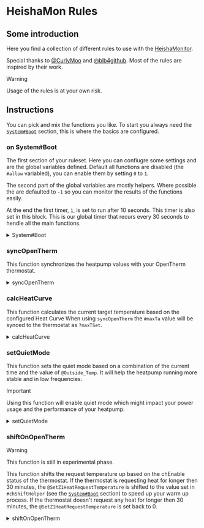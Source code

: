 # HeishaMon Rules

## Some introduction

Here you find a collection of different rules to use with the [HeishaMonitor](https://github.com/Egyras/HeishaMon). 

Special thanks to [@CurlyMoo](https://github.com/CurlyMoo) and [@blb4github](https://github.com/blb4github). Most of the rules are inspired by their work.

> [!WARNING]  
> Usage of the rules is at your own risk.

## Instructions

You can pick and mix the functions you like. To start you always need the [`System#Boot`](#on-systemboot) section, this is where the basics are configured.

### on System#Boot

The first section of your ruleset. Here you can confiugre some settings and are the global variables defined. Default all functions are disabled (the `#allow` variabled), you can enable them by setting `0` to `1`.

The second part of the global variables are mostly helpers. Where possible the are defaulted to `-1` so you can monitor the results of the functions easily.

At the end the first timer, `1`, is set to run after 10 seconds. This timer is also set in this block. This is our global timer that recurs every 30 seconds to hendle all the main functions.

<details>

<summary>System#Boot</summary>

```LUA
on System#Boot then
    #allowSyncOT = 0;
    #allowCalcHeatCurve = 0;
    #allowSetQuietMode = 0;
    #allowshiftOnOpenTherm = 0;

    #chEnable = -1;
    #maxTa = -1;
    #quietModeHelper = 1;
    #quietModePrevious = -1;
    #chEnableCntr = -1;
    #chDisableCntr = -1;
    #chShiftHelper = 2;
    setTimer(1,10);
end

on timer=1 then
    calcHeatCurve();
    syncOpenTherm();
    setQuietMode();
    shiftOnOpenTherm();
    setTimer(1,30);
end
```

</details>

### syncOpenTherm

This function synchronizes the heatpump values with your OpenTherm thermostat.

<details>

<summary>syncOpenTherm</summary>

```LUA
on syncOpenTherm then
    if #allowSyncOT == 1 then
        ?outletTemp = @Main_Outlet_Temp;
        ?inletTemp = @Main_Inlet_Temp;
        ?outsideTemp = @Outside_Temp;
        ?dhwTemp = @DHW_Temp;
        ?dhwSetpoint = @DHW_Target_Temp;
        if ?chEnable == 1 then
            #chEnable = 1;
        else
            #chEnable = 0;
        end
    end
    #dhwEnable = ?dhwEnable;
    if #maxTa != -1 then
        ?maxTSet = #maxTa;
    end
    if @Compressor_Freq == 0 then
        ?flameState = 0;
        ?chState = 0;
        ?dhwState = 0;
    else
        ?flameState = 1;
        if @ThreeWay_Valve_State == 0 then
            ?chState = 1;
            ?dhwState = 0;
        else
            ?chState = 0;
            ?dhwState = 1;
        end
    end
end
```

</details>

### calcHeatCurve

This function calculates the current target temperature based on the configured Heat Curve When using `syncOpenTherm` the `#maxTa` value will be synced to the thermostat as `?maxTSet`.

<details>

<summary>calcHeatCurve</summary>

```LUA
on calcHeatCurve then
    if #allowCalcHeatCurve == 1 then
        if isset(@Z1_Heat_Curve_Target_Low_Temp) && isset(@Z1_Heat_Curve_Outside_High_Temp) && isset(@Z1_Heat_Curve_Target_High_Temp) && isset(@Z1_Heat_Curve_Outside_Low_Temp) && isset(@Outside_Temp) then
            $Ta1 = @Z1_Heat_Curve_Target_Low_Temp;
            $Tb1 = @Z1_Heat_Curve_Outside_High_Temp;
            $Ta2 = @Z1_Heat_Curve_Target_High_Temp;
            $Tb2 = @Z1_Heat_Curve_Outside_Low_Temp;
            $Tb3 = @Outside_Temp;
            if $Tb3 >= $Tb1 then
                #maxTa = $Ta1;
            else
                if $Tb3 <= $Tb2 then
                    #maxTa = $Ta2;
                else
                    #maxTa = 1 + floor(0.9 + $Ta1 + (($Tb1 - $Tb3) * ($Ta2 - $Ta1) / ($Tb1 - $Tb2)));
                end
            end
        end
    end
end
```

</details>

### setQuietMode

This function sets the quiet mode based on a combination of the current time and the value of `@Outside_Temp`. It will help the heatpump running more stable and in low frequencies. 

> [!IMPORTANT]  
> Using this function will enable quiet mode which might impact your power usage and the performance of your heatpump.

<details>

<summary>setQuietMode</summary>

```LUA
on timer=2 then
    #quietModeHelper = 1;
    #quietMode = 0;
end

on setQuietMode then
    if #allowSetQuietMode == 1 then
        if isset(@Outside_Temp) && isset(@Heatpump_State) then
            if #quietModeHelper == 1 then
                if @Outside_Temp < 2 then
                    if %hour > 22 || %hour < 7 then
                        #quietMode = 1;
                    else
                        #quietMode = 0;
                    end
                end
                if @Outside_Temp < 5 then
                    #quietMode = 1;
                end
                if @Outside_Temp < 10 then
                    #quietMode = 2;
                else
                    #quietMode = 3;
                end
                if #quietModePrevious != #quietMode && @Heatpump_State == 1 then
                    setTimer(2, 900);
                    #quietModeHelper = 0;
                    #quietModePrevious = #quietMode;
                    @SetQuietMode = #quietMode;
                end
            end
        end
    end
end
```

</details>

### shiftOnOpenTherm

> [!WARNING]  
> This function is still in experimental phase.

This function shifts the request temperature up based on the chEnable status of the thermostat. If the thermostat is requesting heat for longer then 30 minutes, the `@SetZ1HeatRequestTemperature` is shifted to the value set in `#chShiftHelper` (see the [`System#Boot`](#on-systemboot) section) to speed up your warm up process. If the thermostat doesn't request any heat for longer then 30 minutes, the `@SetZ1HeatRequestTemperature` is set back to 0.

<details>

<summary>shiftOnOpenTherm</summary>

```LUA
on shiftOnOpenTherm then
    if #allowshiftOnOpenTherm == 1 then
        if ?chEnable == 0 && ?chSetpoint == 10 then
            #chDisableCntr = #chDisableCntr + 1;
        end
        if ?chEnable == 1 && ?chSetpoint != 10 then
            #chEnableCntr = #chEnableCntr + 1;
        end
        if #chEnableCntr == 60 then
            if #chShiftHelper != 2 then
                #chShiftHelper = 2;
                @SetZ1HeatRequestTemperature = 2;
            end
            #chEnableCntr = 0;
        end
        if #chDisableCntr == 60 then
            if #chShiftHelper != 0 then
                #chShiftHelper = 0;
                @SetZ1HeatRequestTemperature = 0;
            end
            #chDisableCntr = 0;
        end
    end
end
```

</details>
